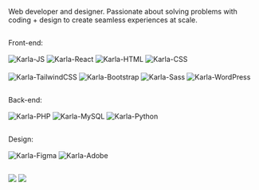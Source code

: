 Web developer and designer. Passionate about solving problems with coding + design to create seamless experiences at scale.

##

Front-end:
<div style="display: inline_block">
  <img align="center" alt="Karla-JS" src="https://img.shields.io/badge/JavaScript-323330?style=for-the-badge&logo=javascript&logoColor=F7DF1E">
  <img align="center" alt="Karla-React" src="https://img.shields.io/badge/React-20232A?style=for-the-badge&logo=react&logoColor=61DAFB">  
  <img align="center" alt="Karla-HTML" src="https://img.shields.io/badge/HTML5-E34F26?style=for-the-badge&logo=html5&logoColor=white">
  <img align="center" alt="Karla-CSS" src="https://img.shields.io/badge/CSS3-1572B6?style=for-the-badge&logo=css3&logoColor=white">
  <br><br>
  <img align="center" alt="Karla-TailwindCSS" src="https://img.shields.io/badge/tailwind%20css-%231ab1bb?style=for-the-badge&logo=tailwind%20css&logoColor=white">
  <img align="center" alt="Karla-Bootstrap" src="https://img.shields.io/badge/Bootstrap-563D7C?style=for-the-badge&logo=bootstrap&logoColor=white">  
  <img align="center" alt="Karla-Sass" src="https://img.shields.io/badge/Sass-CC6699?style=for-the-badge&logo=sass&logoColor=white">
  <img align="center" alt="Karla-WordPress" src="https://img.shields.io/badge/Wordpress-21759B?style=for-the-badge&logo=wordpress&logoColor=white">   
</div>

##

Back-end:
<div style="display: inline_block">
  <img align="center" alt="Karla-PHP" src="https://img.shields.io/badge/php-%234f5b93?style=for-the-badge&logo=PHP&logoColor=white">  
  <img align="center" alt="Karla-MySQL" src="https://img.shields.io/badge/MySQL-%2300618a?style=for-the-badge&logo=MySQL&logoColor=white&labelColor=%2300618a&color=%23e48e00">
  <img align="center" alt="Karla-Python" src="https://img.shields.io/badge/python-%23ffe66d?style=for-the-badge&logo=python">
</div>

##

Design:
<div style="display: inline_block">
  <img align="center" alt="Karla-Figma" src="https://img.shields.io/badge/Figma-F24E1E?style=for-the-badge&logo=figma&logoColor=white">
  <img align="center" alt="Karla-Adobe" src="https://img.shields.io/badge/adobe%20suite-black?style=for-the-badge&logo=Adobe&logoColor=red&labelColor=black">
</div>

##

<div>
  <a href = "mailto:almeidakarla.uga@gmail.com"><img src="https://img.shields.io/badge/-Gmail-%23333?style=for-the-badge&logo=gmail&logoColor=white" target="_blank"></a>
  <a href="https://www.linkedin.com/in/karla-carvalho-almeida/" target="_blank"><img src="https://img.shields.io/badge/-LinkedIn-%230077B5?style=for-the-badge&logo=linkedin&logoColor=white" target="_blank"></a> 
</div>
